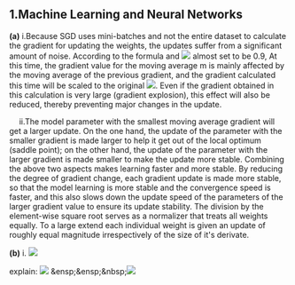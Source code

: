 ## 1.Machine Learning and Neural Networks

**(a)** i.Because SGD uses mini-batches and not the entire dataset to calculate the gradient for updating the weights, the updates suffer from a significant amount of noise. According to the formula and ![](https://latex.codecogs.com/png.image?\dpi{110}%20\beta_1) almost set to be 0.9, At this time, the gradient value for the moving average m is mainly affected by the moving average of the previous gradient, and the gradient calculated this time will be scaled to the original ![](https://latex.codecogs.com/png.image?\dpi{110}%201-\beta_1). Even if the gradient obtained in this calculation is very large (gradient explosion), this effect will also be reduced, thereby preventing major changes in the update. 

 &ensp;&ensp;&nbsp;ii.The model parameter with the smallest moving average gradient will get a larger update.
On the one hand, the update of the parameter with the smaller gradient is made larger to help it get out of the local optimum (saddle point); on the other hand, the update of the parameter with the larger gradient is made smaller to make the update more stable. Combining the above two aspects makes learning faster and more stable. By reducing the degree of gradient change, each gradient update is made more stable, so that the model learning is more stable and the convergence speed is faster, and this also slows down the update speed of the parameters of the larger gradient value to ensure its update stability. The division by the element-wise square root serves as a normalizer that treats all weights equally. To a large extend each individual weight is given an update of roughly equal magnitude irrespectively of the size of it's derivate.

**(b)** i.
![](https://latex.codecogs.com/png.image?\dpi{110}%20\gamma%20=\frac{1}{1-p_{drop}})  

explain: ![](https://latex.codecogs.com/png.image?\dpi{110}%20\sum_i(1-p_{drop})h_i%20=%20(1-p_{drop})E[h])       
 &ensp;&ensp;&nbsp;![](https://latex.codecogs.com/png.image?\dpi{110}%20\sum_i[h_{drop}]_i=\gamma%20\sum_i(1-p_{drop})h_i=\gamma(1-p_{drop})E[h]=E[h])
